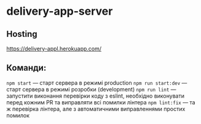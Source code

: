 # delivery-app-server

## Hosting

https://delivery-appl.herokuapp.com/

## Команди:

`npm start` — старт сервера в режимі production
`npm run start:dev` — старт сервера в режимі розробки (development)
`npm run lint` — запустити виконання перевірки коду з eslint, необхідно виконувати перед кожним PR та виправляти всі помилки лінтера
`npm lint:fix` — та ж перевірка лінтера, але з автоматичними виправленнями простих помилок
